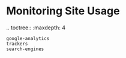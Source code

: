 Monitoring Site Usage
================================

.. toctree::
    :maxdepth: 4

    google-analytics
    trackers
    search-engines
    